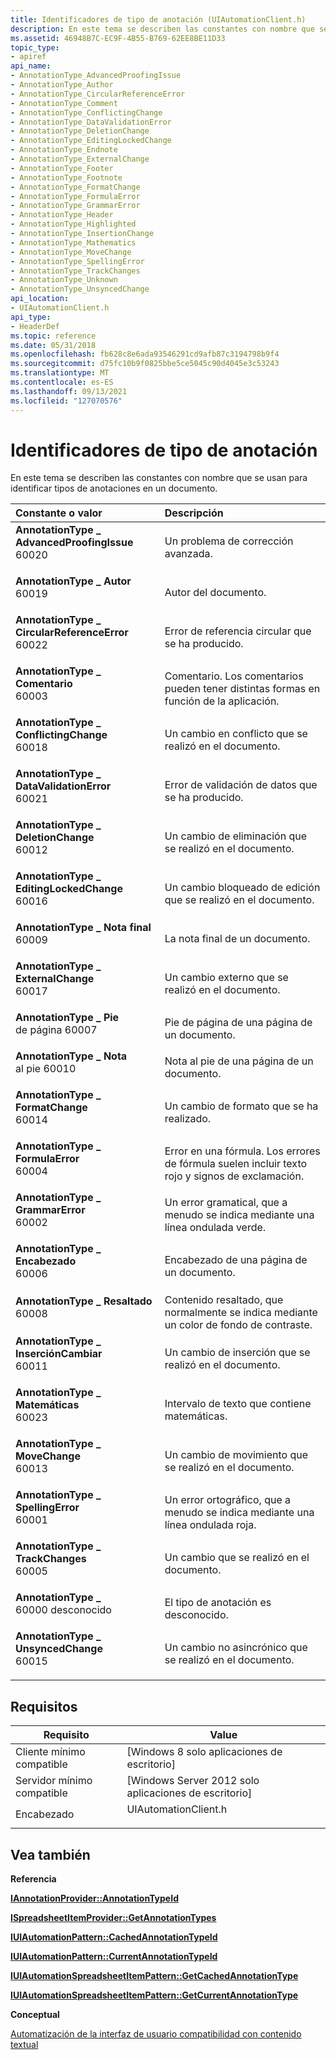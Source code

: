 ```yaml
---
title: Identificadores de tipo de anotación (UIAutomationClient.h)
description: En este tema se describen las constantes con nombre que se usan para identificar tipos de anotaciones en un documento.
ms.assetid: 46948B7C-EC9F-4B55-B769-62EE8BE11D33
topic_type:
- apiref
api_name:
- AnnotationType_AdvancedProofingIssue
- AnnotationType_Author
- AnnotationType_CircularReferenceError
- AnnotationType_Comment
- AnnotationType_ConflictingChange
- AnnotationType_DataValidationError
- AnnotationType_DeletionChange
- AnnotationType_EditingLockedChange
- AnnotationType_Endnote
- AnnotationType_ExternalChange
- AnnotationType_Footer
- AnnotationType_Footnote
- AnnotationType_FormatChange
- AnnotationType_FormulaError
- AnnotationType_GrammarError
- AnnotationType_Header
- AnnotationType_Highlighted
- AnnotationType_InsertionChange
- AnnotationType_Mathematics
- AnnotationType_MoveChange
- AnnotationType_SpellingError
- AnnotationType_TrackChanges
- AnnotationType_Unknown
- AnnotationType_UnsyncedChange
api_location:
- UIAutomationClient.h
api_type:
- HeaderDef
ms.topic: reference
ms.date: 05/31/2018
ms.openlocfilehash: fb628c8e6ada93546291cd9afb87c3194798b9f4
ms.sourcegitcommit: d75fc10b9f0825bbe5ce5045c90d4045e3c53243
ms.translationtype: MT
ms.contentlocale: es-ES
ms.lasthandoff: 09/13/2021
ms.locfileid: "127070576"
---
```

# <a name="annotation-type-identifiers"></a>Identificadores de tipo de anotación

En este tema se describen las constantes con nombre que se usan para identificar tipos de anotaciones en un documento.



| Constante o valor                                                                                                                                                                                                                                                                                                                                           | Descripción                                                                                        |
|:---------------------------------------------------------------------------------------------------------------------------------------------------------------------------------------------------------------------------------------------------------------------------------------------------------------------------------------------------------|:---------------------------------------------------------------------------------------------------|
| <span id="AnnotationType_AdvancedProofingIssue"></span><span id="annotationtype_advancedproofingissue"></span><span id="ANNOTATIONTYPE_ADVANCEDPROOFINGISSUE"></span><dl> <dt>**AnnotationType \_ AdvancedProofingIssue**</dt> <dt>60020</dt> </dl>     | Un problema de corrección avanzada.<br/>                                                             |
| <span id="AnnotationType_Author"></span><span id="annotationtype_author"></span><span id="ANNOTATIONTYPE_AUTHOR"></span><dl> <dt>**AnnotationType \_ Autor**</dt> <dt>60019</dt> </dl>                                                                 | Autor del documento.<br/>                                                             |
| <span id="AnnotationType_CircularReferenceError"></span><span id="annotationtype_circularreferenceerror"></span><span id="ANNOTATIONTYPE_CIRCULARREFERENCEERROR"></span><dl> <dt>**AnnotationType \_ CircularReferenceError**</dt> <dt>60022</dt> </dl> | Error de referencia circular que se ha producido.<br/>                                               |
| <span id="AnnotationType_Comment"></span><span id="annotationtype_comment"></span><span id="ANNOTATIONTYPE_COMMENT"></span><dl> <dt>**AnnotationType \_ Comentario**</dt> <dt>60003</dt> </dl>                                                             | Comentario. Los comentarios pueden tener distintas formas en función de la aplicación.<br/>              |
| <span id="AnnotationType_ConflictingChange"></span><span id="annotationtype_conflictingchange"></span><span id="ANNOTATIONTYPE_CONFLICTINGCHANGE"></span><dl> <dt>**AnnotationType \_ ConflictingChange**</dt> <dt>60018</dt> </dl>                     | Un cambio en conflicto que se realizó en el documento.<br/>                                     |
| <span id="AnnotationType_DataValidationError"></span><span id="annotationtype_datavalidationerror"></span><span id="ANNOTATIONTYPE_DATAVALIDATIONERROR"></span><dl> <dt>**AnnotationType \_ DataValidationError**</dt> <dt>60021</dt> </dl>             | Error de validación de datos que se ha producido.<br/>                                                  |
| <span id="AnnotationType_DeletionChange"></span><span id="annotationtype_deletionchange"></span><span id="ANNOTATIONTYPE_DELETIONCHANGE"></span><dl> <dt>**AnnotationType \_ DeletionChange**</dt> <dt>60012</dt> </dl>                                 | Un cambio de eliminación que se realizó en el documento.<br/>                                        |
| <span id="AnnotationType_EditingLockedChange"></span><span id="annotationtype_editinglockedchange"></span><span id="ANNOTATIONTYPE_EDITINGLOCKEDCHANGE"></span><dl> <dt>**AnnotationType \_ EditingLockedChange**</dt> <dt>60016</dt> </dl>             | Un cambio bloqueado de edición que se realizó en el documento.<br/>                                 |
| <span id="AnnotationType_Endnote"></span><span id="annotationtype_endnote"></span><span id="ANNOTATIONTYPE_ENDNOTE"></span><dl> <dt>**AnnotationType \_ Nota final**</dt> <dt>60009</dt> </dl>                                                             | La nota final de un documento.<br/>                                                             |
| <span id="AnnotationType_ExternalChange"></span><span id="annotationtype_externalchange"></span><span id="ANNOTATIONTYPE_EXTERNALCHANGE"></span><dl> <dt>**AnnotationType \_ ExternalChange**</dt> <dt>60017</dt> </dl>                                 | Un cambio externo que se realizó en el documento.<br/>                                       |
| <span id="AnnotationType_Footer"></span><span id="annotationtype_footer"></span><span id="ANNOTATIONTYPE_FOOTER"></span><dl> <dt>**AnnotationType \_ Pie**</dt> <dt>de página 60007</dt> </dl>                                                                 | Pie de página de una página de un documento.<br/>                                                    |
| <span id="AnnotationType_Footnote"></span><span id="annotationtype_footnote"></span><span id="ANNOTATIONTYPE_FOOTNOTE"></span><dl> <dt>**AnnotationType \_ Nota**</dt> <dt>al pie 60010</dt> </dl>                                                         | Nota al pie de una página de un documento.<br/>                                                  |
| <span id="AnnotationType_FormatChange"></span><span id="annotationtype_formatchange"></span><span id="ANNOTATIONTYPE_FORMATCHANGE"></span><dl> <dt>**AnnotationType \_ FormatChange**</dt> <dt>60014</dt> </dl>                                         | Un cambio de formato que se ha realizado.<br/>                                                          |
| <span id="AnnotationType_FormulaError"></span><span id="annotationtype_formulaerror"></span><span id="ANNOTATIONTYPE_FORMULAERROR"></span><dl> <dt>**AnnotationType \_ FormulaError**</dt> <dt>60004</dt> </dl>                                         | Error en una fórmula. Los errores de fórmula suelen incluir texto rojo y signos de exclamación.<br/> |
| <span id="AnnotationType_GrammarError"></span><span id="annotationtype_grammarerror"></span><span id="ANNOTATIONTYPE_GRAMMARERROR"></span><dl> <dt>**AnnotationType \_ GrammarError**</dt> <dt>60002</dt> </dl>                                         | Un error gramatical, que a menudo se indica mediante una línea ondulada verde. <br/>                           |
| <span id="AnnotationType_Header"></span><span id="annotationtype_header"></span><span id="ANNOTATIONTYPE_HEADER"></span><dl> <dt>**AnnotationType \_ Encabezado**</dt> <dt>60006</dt> </dl>                                                                 | Encabezado de una página de un documento.<br/>                                                    |
| <span id="AnnotationType_Highlighted"></span><span id="annotationtype_highlighted"></span><span id="ANNOTATIONTYPE_HIGHLIGHTED"></span><dl> <dt>**AnnotationType \_ Resaltado**</dt> <dt>60008</dt> </dl>                                             | Contenido resaltado, que normalmente se indica mediante un color de fondo de contraste.<br/>               |
| <span id="AnnotationType_InsertionChange"></span><span id="annotationtype_insertionchange"></span><span id="ANNOTATIONTYPE_INSERTIONCHANGE"></span><dl> <dt>**AnnotationType \_ InserciónCambiar**</dt> <dt>60011</dt> </dl>                             | Un cambio de inserción que se realizó en el documento.<br/>                                      |
| <span id="AnnotationType_Mathematics"></span><span id="annotationtype_mathematics"></span><span id="ANNOTATIONTYPE_MATHEMATICS"></span><dl> <dt>**AnnotationType \_ Matemáticas**</dt> <dt>60023</dt> </dl>                                             | Intervalo de texto que contiene matemáticas.<br/>                                                    |
| <span id="AnnotationType_MoveChange"></span><span id="annotationtype_movechange"></span><span id="ANNOTATIONTYPE_MOVECHANGE"></span><dl> <dt>**AnnotationType \_ MoveChange**</dt> <dt>60013</dt> </dl>                                                 | Un cambio de movimiento que se realizó en el documento.<br/>                                            |
| <span id="AnnotationType_SpellingError"></span><span id="annotationtype_spellingerror"></span><span id="ANNOTATIONTYPE_SPELLINGERROR"></span><dl> <dt>**AnnotationType \_ SpellingError**</dt> <dt>60001</dt> </dl>                                     | Un error ortográfico, que a menudo se indica mediante una línea ondulada roja. <br/>                                |
| <span id="AnnotationType_TrackChanges"></span><span id="annotationtype_trackchanges"></span><span id="ANNOTATIONTYPE_TRACKCHANGES"></span><dl> <dt>**AnnotationType \_ TrackChanges**</dt> <dt>60005</dt> </dl>                                         | Un cambio que se realizó en el documento.<br/>                                                 |
| <span id="AnnotationType_Unknown"></span><span id="annotationtype_unknown"></span><span id="ANNOTATIONTYPE_UNKNOWN"></span><dl> <dt>**AnnotationType \_**</dt> <dt>60000 desconocido</dt> </dl>                                                             | El tipo de anotación es desconocido.<br/>                                                         |
| <span id="AnnotationType_UnsyncedChange"></span><span id="annotationtype_unsyncedchange"></span><span id="ANNOTATIONTYPE_UNSYNCEDCHANGE"></span><dl> <dt>**AnnotationType \_ UnsyncedChange**</dt> <dt>60015</dt> </dl>                                 | Un cambio no asincrónico que se realizó en el documento.<br/>                                       |



## <a name="requirements"></a>Requisitos



| Requisito | Value |
|-------------------------------------|-------------------------------------------------------------------------------------------------|
| Cliente mínimo compatible<br/> | \[Windows 8 solo aplicaciones de escritorio\]<br/>                                                      |
| Servidor mínimo compatible<br/> | \[Windows Server 2012 solo aplicaciones de escritorio\]<br/>                                            |
| Encabezado<br/>                   | <dl> <dt>UIAutomationClient.h</dt> </dl> |



## <a name="see-also"></a>Vea también

<dl> <dt>

**Referencia**
</dt> <dt>

[**IAnnotationProvider::AnnotationTypeId**](/windows/desktop/api/uiautomationcore/nf-uiautomationcore-iannotationprovider-get_annotationtypeid)
</dt> <dt>

[**ISpreadsheetItemProvider::GetAnnotationTypes**](/windows/desktop/api/uiautomationcore/nf-uiautomationcore-ispreadsheetitemprovider-getannotationtypes)
</dt> <dt>

[**IUIAutomationPattern::CachedAnnotationTypeId**](/windows/desktop/api/uiautomationclient/nf-uiautomationclient-iuiautomationannotationpattern-get_cachedannotationtypeid)
</dt> <dt>

[**IUIAutomationPattern::CurrentAnnotationTypeId**](/windows/desktop/api/uiautomationclient/nf-uiautomationclient-iuiautomationannotationpattern-get_currentannotationtypeid)
</dt> <dt>

[**IUIAutomationSpreadsheetItemPattern::GetCachedAnnotationType**](/windows/desktop/api/uiautomationclient/nf-uiautomationclient-iuiautomationspreadsheetitempattern-getcachedannotationtypes)
</dt> <dt>

[**IUIAutomationSpreadsheetItemPattern::GetCurrentAnnotationType**](/windows/desktop/api/uiautomationclient/nf-uiautomationclient-iuiautomationspreadsheetitempattern-getcurrentannotationtypes)
</dt> <dt>

**Conceptual**
</dt> <dt>

[Automatización de la interfaz de usuario compatibilidad con contenido textual](uiauto-ui-automation-textpattern-overview.md)
</dt> </dl>

 

